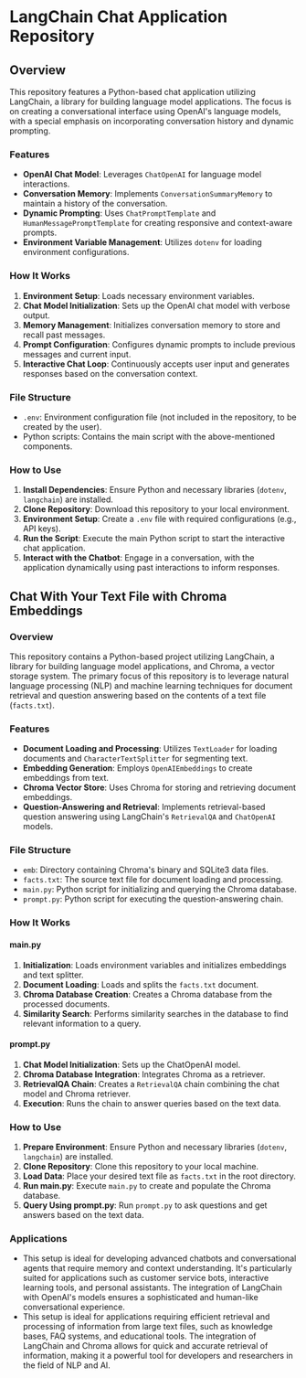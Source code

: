 # LangChain Chat Application Repository

## Overview

This repository features a Python-based chat application utilizing LangChain, a library for building language model applications. The focus is on creating a conversational interface using OpenAI's language models, with a special emphasis on incorporating conversation history and dynamic prompting.

### Features

- **OpenAI Chat Model**: Leverages `ChatOpenAI` for language model interactions.
- **Conversation Memory**: Implements `ConversationSummaryMemory` to maintain a history of the conversation.
- **Dynamic Prompting**: Uses `ChatPromptTemplate` and `HumanMessagePromptTemplate` for creating responsive and context-aware prompts.
- **Environment Variable Management**: Utilizes `dotenv` for loading environment configurations.

### How It Works

1. **Environment Setup**: Loads necessary environment variables.
2. **Chat Model Initialization**: Sets up the OpenAI chat model with verbose output.
3. **Memory Management**: Initializes conversation memory to store and recall past messages.
4. **Prompt Configuration**: Configures dynamic prompts to include previous messages and current input.
5. **Interactive Chat Loop**: Continuously accepts user input and generates responses based on the conversation context.

### File Structure

- `.env`: Environment configuration file (not included in the repository, to be created by the user).
- Python scripts: Contains the main script with the above-mentioned components.

### How to Use

1. **Install Dependencies**: Ensure Python and necessary libraries (`dotenv`, `langchain`) are installed.
2. **Clone Repository**: Download this repository to your local environment.
3. **Environment Setup**: Create a `.env` file with required configurations (e.g., API keys).
4. **Run the Script**: Execute the main Python script to start the interactive chat application.
5. **Interact with the Chatbot**: Engage in a conversation, with the application dynamically using past interactions to inform responses.

## Chat With Your Text File with Chroma Embeddings

### Overview

This repository contains a Python-based project utilizing LangChain, a library for building language model applications, and Chroma, a vector storage system. The primary focus of this repository is to leverage natural language processing (NLP) and machine learning techniques for document retrieval and question answering based on the contents of a text file (`facts.txt`).

### Features

- **Document Loading and Processing**: Utilizes `TextLoader` for loading documents and `CharacterTextSplitter` for segmenting text.
- **Embedding Generation**: Employs `OpenAIEmbeddings` to create embeddings from text.
- **Chroma Vector Store**: Uses Chroma for storing and retrieving document embeddings.
- **Question-Answering and Retrieval**: Implements retrieval-based question answering using LangChain's `RetrievalQA` and `ChatOpenAI` models.

### File Structure

- `emb`: Directory containing Chroma's binary and SQLite3 data files.
- `facts.txt`: The source text file for document loading and processing.
- `main.py`: Python script for initializing and querying the Chroma database.
- `prompt.py`: Python script for executing the question-answering chain.

### How It Works

#### main.py

1. **Initialization**: Loads environment variables and initializes embeddings and text splitter.
2. **Document Loading**: Loads and splits the `facts.txt` document.
3. **Chroma Database Creation**: Creates a Chroma database from the processed documents.
4. **Similarity Search**: Performs similarity searches in the database to find relevant information to a query.

#### prompt.py

1. **Chat Model Initialization**: Sets up the ChatOpenAI model.
2. **Chroma Database Integration**: Integrates Chroma as a retriever.
3. **RetrievalQA Chain**: Creates a `RetrievalQA` chain combining the chat model and Chroma retriever.
4. **Execution**: Runs the chain to answer queries based on the text data.

### How to Use

1. **Prepare Environment**: Ensure Python and necessary libraries (`dotenv`, `langchain`) are installed.
2. **Clone Repository**: Clone this repository to your local machine.
3. **Load Data**: Place your desired text file as `facts.txt` in the root directory.
4. **Run main.py**: Execute `main.py` to create and populate the Chroma database.
5. **Query Using prompt.py**: Run `prompt.py` to ask questions and get answers based on the text data.

### Applications

- This setup is ideal for developing advanced chatbots and conversational agents that require memory and context understanding. It's particularly suited for applications such as customer service bots, interactive learning tools, and personal assistants. The integration of LangChain with OpenAI's models ensures a sophisticated and human-like conversational experience.
- This setup is ideal for applications requiring efficient retrieval and processing of information from large text files, such as knowledge bases, FAQ systems, and educational tools. The integration of LangChain and Chroma allows for quick and accurate retrieval of information, making it a powerful tool for developers and researchers in the field of NLP and AI.
